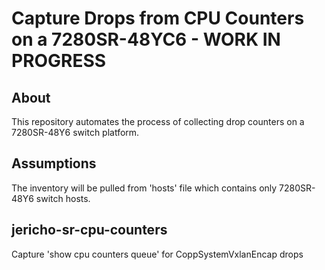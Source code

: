 # Capture Drops from CPU Counters on a 7280SR-48YC6 - WORK IN PROGRESS

## About

This repository automates the process of collecting drop counters on a 7280SR-48Y6 switch platform.

## Assumptions

The inventory will be pulled from 'hosts' file which contains only 7280SR-48Y6 switch hosts.

## jericho-sr-cpu-counters
Capture 'show cpu counters queue' for CoppSystemVxlanEncap drops
